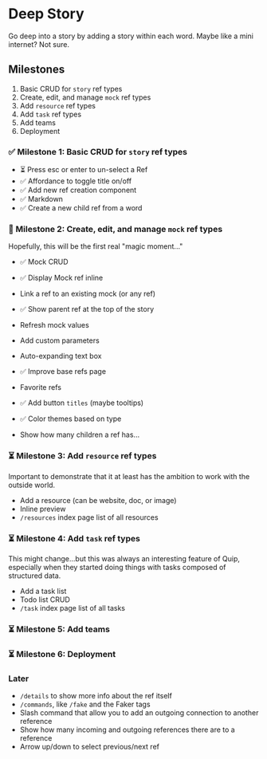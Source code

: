 # Deep Story

Go deep into a story by adding a story within each word. Maybe like a mini internet? Not sure.

## Milestones

1. Basic CRUD for `story` ref types
2. Create, edit, and manage `mock` ref types
3. Add `resource` ref types
4. Add `task` ref types
5. Add teams
6. Deployment

### ✅ Milestone 1: Basic CRUD for `story` ref types

- ⏳ Press esc or enter to un-select a Ref
- ✅ Affordance to toggle title on/off
- ✅ Add new ref creation component
- ✅ Markdown
- ✅ Create a new child ref from a word

### 🚧 Milestone 2: Create, edit, and manage `mock` ref types

Hopefully, this will be the first real "magic moment..."

- ✅ Mock CRUD
- ✅ Display Mock ref inline
- Link a ref to an existing mock (or any ref)
- ✅ Show parent ref at the top of the story
- Refresh mock values
- Add custom parameters

- Auto-expanding text box
- ✅ Improve base refs page
- Favorite refs
- ✅ Add button `titles` (maybe tooltips)
- ✅ Color themes based on type
- Show how many children a ref has...

### ⏳ Milestone 3: Add `resource` ref types

Important to demonstrate that it at least has the ambition to work with the outside world.

- Add a resource (can be website, doc, or image)
- Inline preview
- `/resources` index page list of all resources

### ⏳ Milestone 4: Add `task` ref types

This might change...but this was always an interesting feature of Quip, especially when they started doing things with tasks composed of structured data.

- Add a task list
- Todo list CRUD
- `/task` index page list of all tasks

### ⏳ Milestone 5: Add teams

### ⏳ Milestone 6: Deployment

### Later

- `/details` to show more info about the ref itself
- `/commands`, like `/fake` and the Faker tags
- Slash command that allow you to add an outgoing connection to another reference
- Show how many incoming and outgoing references there are to a reference
- Arrow up/down to select previous/next ref
